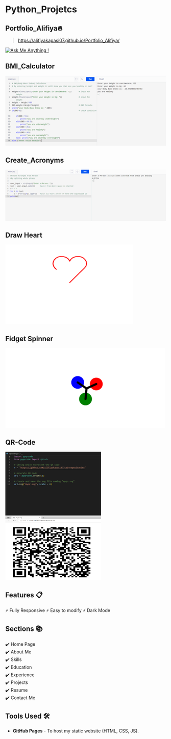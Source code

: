 # Python_Projetcs

## Portfolio_Alifiya🔥
> https://alifiyakapasi07.github.io/Portfolio_Alifiya/

[![Ask Me Anything !](https://img.shields.io/badge/ask%20me-linkedin-1abc9c.svg)](https://www.linkedin.com/in/alifiyakapasi07/)

## BMI_Calculator
<img src="website_images/BMI.png" width="900">

## Create_Acronyms
<img src="website_images/Acronyms.png" width="900">

## Draw Heart
<img src="website_images/heart.png" width="400" height="250">

## Fidget Spinner
<img src="website_images/Fidget_Spinner.png" width="500" height="250">

## QR-Code
<img src="website_images/qr.png" width="300" height="200">  <img src="website_images/qrpng.png" width="300" height="200">


## Features 📋
⚡️ Fully Responsive
⚡️ Easy to modify
⚡️ Dark Mode

## Sections 📚
✔️ Home Page\
✔️ About Me\
✔️ Skills \
✔️ Education\
✔️ Experience\
✔️ Projects \
✔️ Resume\
✔️ Contact Me


## Tools Used 🛠️
* <b>GitHub Pages</b> - To host my static website (HTML, CSS, JS).

